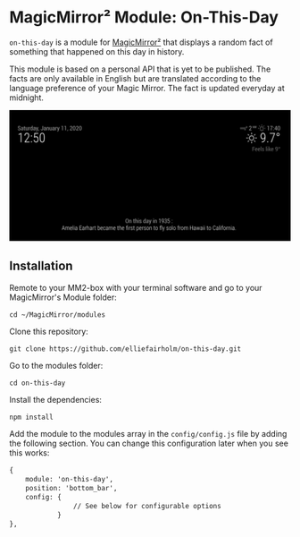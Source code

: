 # MagicMirror² Module: On-This-Day

`on-this-day` is a module for [MagicMirror²](https://magicmirror.builders/) that displays a random fact of something that happened on this day in history.

This module is based on a personal API that is yet to be published.
The facts are only available in English but are translated according to the language preference of your Magic Mirror.
The fact is updated everyday at midnight.

![on-this-day-example-english](images/on-this-day-example-english.png)

## Installation

Remote to your MM2-box with your terminal software and go to your MagicMirror's Module folder:
````
cd ~/MagicMirror/modules
````

Clone this repository:
````
git clone https://github.com/elliefairholm/on-this-day.git
````

Go to the modules folder:
````
cd on-this-day
````

Install the dependencies:
````
npm install
````

Add the module to the modules array in the `config/config.js` file by adding the following section. You can change this configuration later when you see this works:
```
{
    module: 'on-this-day',
    position: 'bottom_bar',
    config: {
                // See below for configurable options
            }
},
```